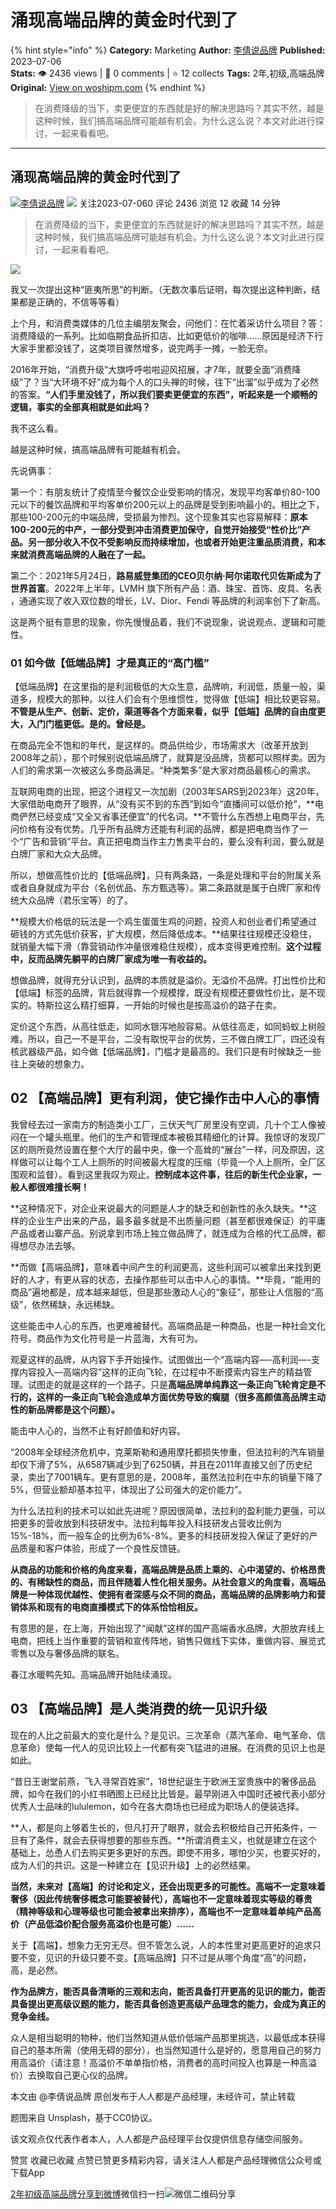 # 涌现高端品牌的黄金时代到了
{% hint style="info" %}
**Category:** Marketing
**Author:** [李倩说品牌](https://www.woshipm.com/u/1461856)
**Published:** 2023-07-06  
**Stats:** 👁️ 2436 views | 💬 0 comments | ⭐ 12 collects
**Tags:** 2年,初级,高端品牌
**Original:** [View on woshipm.com](https://www.woshipm.com/marketing/5860824.html)
{% endhint %}
> 在消费降级的当下，卖更便宜的东西就是好的解决思路吗？其实不然，越是这种时候，我们搞高端品牌可能越有机会。为什么这么说？本文对此进行探讨，一起来看看吧。

---

## 涌现高端品牌的黄金时代到了

[![](https://image.woshipm.com/wp-files/2022/09/9HyRvP0RzPKY50vKgF5y.jpg!/both/72x72)](https://www.woshipm.com/u/1461856)[李倩说品牌](https://www.woshipm.com/u/1461856) ![](https://static.woshipm.com/tag/1101_1@2x.png) 关注2023-07-060 评论 2436 浏览 12 收藏 14 分钟

> 在消费降级的当下，卖更便宜的东西就是好的解决思路吗？其实不然，越是这种时候，我们搞高端品牌可能越有机会。为什么这么说？本文对此进行探讨，一起来看看吧。

![](https://image.woshipm.com/2023/04/14/59d55910-da8e-11ed-9503-00163e0b5ff3.jpg)

我又一次提出这种“匪夷所思”的判断。（无数次事后证明，每次提出这种判断，结果都是正确的，不信等等看）

上个月，和消费类媒体的几位主编朋友聚会，问他们：在忙着采访什么项目？答：消费降级的一系列。比如临期食品折扣店、比如更低价的咖啡……原因是经济下行大家手里都没钱了，这类项目骤然增多，说完两手一摊，一脸无奈。

2016年开始，“消费升级”大旗呼呼啦啦迎风招展，才7年，就要全面“消费降级”了？当“大环境不好”成为每个人的口头禅的时候，往下“出溜”似乎成为了必然的答案。**“人们手里没钱了，所以我们要卖更便宜的东西”，听起来是一个顺畅的逻辑，事实的全部真相就是如此吗？**

我不这么看。

越是这种时候，搞高端品牌有可能越有机会。

先说俩事：

第一个：有朋友统计了疫情至今餐饮企业受影响的情况，发现平均客单价80-100元以下的餐饮品牌和平均客单价200元以上的品牌是受到影响最小的。相比之下，那些100-200元的中端品牌，受损最为惨烈。这个现象其实也容易解释：**原本100-200元的中产，一部分受到冲击消费更加保守，自觉开始接受“性价比”产品。另一部分收入不仅不受影响反而持续增加，也或者开始更注重品质消费，和本来就消费高端品牌的人融在了一起。**

第二个：2021年5月24日，**路易威登集团的CEO贝尔纳·阿尔诺取代贝佐斯成为了世界首富**。2022年上半年，LVMH 旗下所有产品：酒、珠宝、首饰、皮具、名表 ，通通实现了收入双位数的增长，LV、Dior、Fendi 等品牌的利润率创下了新高。

这是两个挺有意思的现象，你先慢慢品着，我们不说现象，说说观点、逻辑和可能性。

### 01 如今做【低端品牌】才是真正的“高门槛”

【低端品牌】在这里指的是利润极低的大众生意，品牌响，利润低，质量一般，渠道多，规模大的那种。以往人们会有个思维惯性，觉得做【低端】相比较更容易。**不管是从生产、创新、定价，渠道等各个方面来看，似乎【低端】品牌的自由度更大，入门门槛更低。是的。曾经是。**

在商品完全不饱和的年代，是这样的。商品供给少，市场需求大（改革开放到2008年之前），那个时候别说低端品牌了，就算是没品牌，货都可以照样卖。因为人们的需求第一次被这么多商品满足。“种类繁多”是大家对商品最核心的需求。

互联网电商的出现，把这个进程又一次加剧（2003年SARS到2023年）这20年，大家借助电商开了眼界，从“没有买不到的东西”到如今“直播间可以低价抢”，**电商俨然已经变成“又全又省事还便宜”的代名词。**不管什么东西想上电商平台，先问价格有没有优势。几乎所有品牌方还能有利润的品牌，都是把电商当作了一个“广告和营销”平台。真正把电商当作主力售卖平台的，要么没有利润，要么就是白牌厂家和大众大品牌。

所以，想做高性价比的【低端品牌】，只有两条路，一条是处理和平台的附属关系或者自身就成为平台（名创优品、东方甄选等）。第二条路就是属于白牌厂家和传统大众品牌（君乐宝等）的了。

**规模大价格低的玩法是一个鸡生蛋蛋生鸡的问题，投资人和创业者们希望通过砸钱的方式先低价获客，扩大规模，然后降低成本。**结果往往规模还没稳住，就销量大幅下滑（靠营销动作冲量很难稳住规模），成本变得更难控制。**这个过程中，反而品牌先躺平的白牌厂家成为唯一有收益的。**

想做品牌，就得充分认识到，品牌的本质就是溢价。无溢价不品牌。打出性价比和【低端】标签的品牌，背后就得靠一个规模撑，既没有规模还要做性价比，是不现实的。特斯拉这么精打细算，一开始的时候也是按高溢价的路子在卖。

定价这个东西，从高往低走，如同水银泻地般容易。从低往高走，如同蚂蚁上树般难。所以，自己一不是平台，二没有取悦平台的优势，三不做白牌工厂，四还没有核武器级产品，如今做【低端品牌】，门槛才是最高的。我们只是有时候缺乏一些往上突破的想象力。

## 02 【高端品牌】更有利润，使它操作击中人心的事情

我曾经去过一家南方的制造类小工厂，三伏天气厂房里没有空调，几十个工人像被闷在一个罐头瓶里。他们的生产和管理成本被极其精细化的计算。我惊讶的发现厂区的厕所竟然设置在整个大厅的最中央，像一个高耸的“展台”一样，问及原因，这样做可以让每个工人上厕所的时间被最大程度的压缩（毕竟一个人上厕所，全厂区围观和监督）。看到这里我叹为观止。**控制成本这件事，往后的新生代企业家，一般人都很难擅长啊！**

**这种情况下，对企业来说最大的问题是人才的缺乏和创新性的永久缺失。**这样的企业生产出来的产品，最多最多就是不出质量问题（甚至都很难保证）的平庸产品或者山寨产品。别说拿到市场上独立做品牌了，就连成为合格的代工品牌，都得想尽办法去够。

**而做【高端品牌】，意味着中间产生的利润更高，这些利润可以被拿出来找到更好的人才，有更从容的状态，去操作那些可以击中人心的事情。**毕竟，“能用的商品”遍地都是，成本越来越低，但是那些激动人心的“象征”，那些让人信服的“高级”，依然稀缺，永远稀缺。

这些能击中人心的东西，也更难被替代。高端商品是一种商品，也是一种社会文化符号。商品作为文化符号是一片蓝海，大有可为。

观夏这样的品牌，从内容下手开始操作。试图做出一个“高端内容—-高利润—-支撑内容投入—高端内容”这样的正向飞轮，在过程中不断摸索内容生产的精益管理。试图走的就是这样的一个路子。只是**高端品牌单纯靠这一条正向飞轮肯定是不行的，这样的一条正向飞轮会造成单方面优势导致的瘸腿（很多高颜值高品牌主动性的新品牌都是这个问题）。**

能击中人心的，当然不止有好颜值和好内容。

“2008年全球经济危机中，克莱斯勒和通用摩托都损失惨重，但法拉利的汽车销量却仅下滑了5%，从6587辆减少到了6250辆，并且在2011年直接又创了历史纪录，卖出了7001辆车。更有意思的是，2008年，虽然法拉利在中东的销量下降了5%，但营业额却基本拉平，体现出了公司强大的定价能力”。

为什么法拉利的技术可以如此先进呢？原因很简单，法拉利的盈利能力更强，可以把更多的营收放到科技研发中。法拉利每年投入科技研发占营收比例为15%-18%，而一般车企的比例为6%-8%。更多的科技研发投入保证了更好的产品质量和客户体验，形成了一个良性反馈链。

**从商品的功能和价格的角度来看，高端品牌是品质上乘的、心中渴望的、价格昂贵的、有稀缺性的商品，而且伴随着人性化相关服务。从社会意义的角度看，高端品牌是一种体现优越性、使拥有者深感与众不同的商品，高端品牌的品牌影响力和营销体系和现有的电商直播模式下的体系恰恰相反。**

有意思的是，在上海，开始出现了“闻献”这样的国产高端香水品牌，大胆放弃线上电商，把线上当作重要的营销和宣传阵地，销售只做线下实体，重做内容、展览式零售以及与奢侈品牌的联名。

春江水暖鸭先知。高端品牌开始陆续涌现。

## 03 【高端品牌】是人类消费的统一见识升级

现在的人比之前最大的变化是什么？是见识。三次革命（蒸汽革命、电气革命、信息革命）使每一代人的见识比较上一代都有突飞猛进的进展。在消费的见识上也是如此。

“昔日王谢堂前燕，飞入寻常百姓家”，18世纪诞生于欧洲王室贵族中的奢侈品品牌，如今在我们的小红书晒图上已经比比皆是。最早刚进入中国时还被代表小部分优秀人士品味的lululemon，如今在各大商场也已经成为职场人的便装选择。

**人，都是向上够着生长的，但凡打开了眼界，就会去积极给自己开拓条件，一旦有了条件，就会去获得想要的那些东西。**所谓消费主义，也就是建立在这个基础上，怂恿人们去购买更多更好的东西。即使不用多，哪怕少买，也要买好的，成为人们的共识。这是一种建立在【见识升级】上的必然结果。

**当然，未来对【高端】的讨论和定义，还会出现更多的可能性。高端不一定意味着奢侈（因此传统奢侈概念可能要被替代），高端也不一定意味着现实等级的尊贵（精神等级和心理等级也可能会被拿出来排序），高端也不一定意味着单纯产品高价（产品低溢价配合服务高溢价也是可能）……**

关于【高端】，想象力无穷无尽。但不管怎么说，人的本性里对更高更好的追求只要不变，见识的升级只要不变。【高端品牌】只不过是从哪个角度“高”的问题，高，是必然。

**作为品牌方，能否具备清晰的三观和志向，能否具备打开更高的见识的能力，能否具备提出更高级议题的能力，能否具备创造更高级产品理念的能力，会成为真正的竞争金线。**

众人是相当聪明的物种，他们当然知道从低价低端产品那里挑选，以最低成本获得自己的基本所需（使用无碍的部分），也当然知道什么是好的，愿意用自己的努力用高溢价（请注意！高溢价不单单指价格，消费者的高时间投入也算是一种高溢价）去换取自己更心仪的品牌。

本文由 @李倩说品牌 原创发布于人人都是产品经理，未经许可，禁止转载

题图来自 Unsplash，基于CC0协议。

该文观点仅代表作者本人，人人都是产品经理平台仅提供信息存储空间服务。

赞赏 收藏已收藏 点赞已赞更多精彩内容，请关注人人都是产品经理微信公众号或下载App

[2年](https://www.woshipm.com/tag/2%e5%b9%b4)[初级](https://www.woshipm.com/tag/%e5%88%9d%e7%ba%a7)[高端品牌](https://www.woshipm.com/tag/%e9%ab%98%e7%ab%af%e5%93%81%e7%89%8c)[分享到微博](https://service.weibo.com/share/share.php?appkey=2775287854&title=涌现高端品牌的黄金时代到了&url=https://www.woshipm.com/marketing/5860824.html&pic=https://image.woshipm.com/2023/04/14/59d55910-da8e-11ed-9503-00163e0b5ff3.jpg)微信扫一扫![微信二维码](https://api.pwmqr.com/qrcode/create/?url=https://www.woshipm.com/marketing/5860824.html)分享